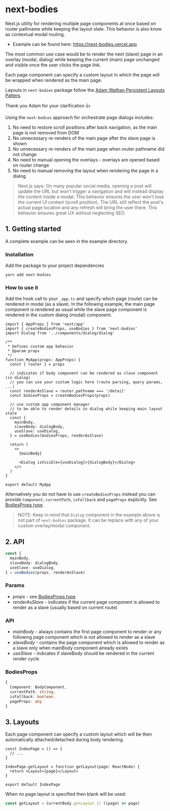# next-bodies

Next.js utility for rendering multiple page components at once based on router pathname while keeping the layout stale. This behavior is also know as contextual modal routing.

- Example can be found here: https://next-bodies.vercel.app

The most common use case would be to render the next (slave) page in an overlay (modal, dialog) while keeping the current (main) page unchanged and visible once the user clicks the page link.

Each page component can specify a custom layout in which the page will be wrapped when rendered as the main page.

Layouts in `next-bodies` package follow the [Adam Wathan Persistent Layouts Patters](https://adamwathan.me/2019/10/17/persistent-layout-patterns-in-nextjs/).

Thank you Adam for your clarification 👍

Using the `next-bodies` approach for orchestrate page dialogs includes:

1. No need to restore scroll positions after back navigation, as the main page is not removed from DOM
2. No unnecessary re-renders of the main page after the slave page is shown
3. No unnecessary re-renders of the main page when router pathname did not change
4. No need to manual opening the overlays - overlays are opened based on router change
5. No need to manual removing the layout when rendering the page in a dialog

> Next.js says: On many popular social media, opening a post will update the URL but won't trigger a navigation and will instead display the content inside a modal. This behavior ensures the user won't lose the current UI context (scroll position). The URL still reflect the post's actual page location and any refresh will bring the user there. This behavior ensures great UX without neglecting SEO.

## 1. Getting started

A complete example can be seen in the example directory.

### Installation

Add the package to your project dependencies

`yarn add next-bodies`

### How to use it

Add the hook call to your `_app.ts` and specify which page (route) can be rendered in modal (as a slave). In the following example, the main page component is rendered as usual while the slave page component is rendered in the custom dialog (modal) component.

```tsx
import { AppProps } from 'next/app'
import { createBodiesProps, useBodies } from 'next-bodies'
import Dialog from '../components/dialog/dialog'

/**
 * Defines custom app behavior
 * @param props
 */
function MyApp(props: AppProps) {
  const { router } = props

  // indicates if body component can be rendered as slave component (in dialog)
  // you can use your custom logic here (route parsing, query params, ...)
  const renderAsSlave = router.pathname === '/detail'
  const bodiesProps = createBodiesProps(props)

  // use custom app component manager
  // to be able to render details in dialog while keeping main layout stale
  const {
    mainBody,
    slaveBody: dialogBody,
    useSlave: useDialog,
  } = useBodies(bodiesProps, renderAsSlave)

  return (
    <>
      {mainBody}

      <Dialog isVisible={useDialog}>{dialogBody}</Dialog>
    </>
  )
}

export default MyApp
```

Alternatively you do not have to use `createBodiesProps` instead you can provide `Component`, `currentPath`, `isFallback` and `pageProps` explicitly. See [BodiesProps type](#BodiesProps).

> NOTE: Keep in mind that `Dialog` component in the example above is not part of `next-bodies` package. It can be replace with any of your custom overlay/modal component.

## 2. API

```ts
const {
  mainBody,
  slaveBody: dialogBody,
  useSlave: useDialog,
} = useBodies(props, renderAsSlave)
```

### Params

- _props_ - see [BodiesProps type](#BodiesProps)
- _renderAsSlave_ - indicates if the current page component is allowed to render as a slave (usually based on current route)

### API

- _mainBody_ - always contains the first page component to render or any following page component which is not allowed to render as a slave
- _slaveBody_ - contains the page component which is allowed to render as a slave only when mainBody component already exists
- _useSlave_ - indicates if slaveBody should be rendered in the current render cycle

### BodiesProps

```ts
{
  Component: BodyComponent,
  currentPath: string,
  isFallback: boolean,
  pageProps: any
}
```

## 3. Layouts

Each page component can specify a custom layout which will be then automatically attached/detached during body rendering.

```tsx
const IndexPage = () => {
  // ...
}

IndexPage.getLayout = function getLayout(page: ReactNode) {
  return <Layout>{page}</Layout>
}

export default IndexPage
```

When no page layout is specified then blank will be used:

```ts
const getLayout = CurrentBody.getLayout || ((page) => page)
```
